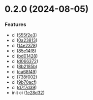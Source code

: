 # 0.2.0 (2024-08-05)


### Features

* ci ([555f2e3](https://github.com/ares-b/test-ci/commit/555f2e3e3d31d03369266d23b580260836c20ac1))
* ci ([0a23813](https://github.com/ares-b/test-ci/commit/0a23813b938de893909a694c76f4788cd14eefd7))
* ci ([14e2378](https://github.com/ares-b/test-ci/commit/14e2378a6ad536678fa93523fbd42e9043be9ad7))
* ci ([85e14f8](https://github.com/ares-b/test-ci/commit/85e14f89a1a65f4a9f966521cab21e5583364779))
* ci ([bd01428](https://github.com/ares-b/test-ci/commit/bd01428ef9e10683622da596f80d5e3ca388d2be))
* ci ([d066372](https://github.com/ares-b/test-ci/commit/d06637238f096df450d97aac301b8e575c6b5eae))
* ci ([8b2185b](https://github.com/ares-b/test-ci/commit/8b2185b843eeb70e79faaf8fd788a8a06d5e374d))
* ci ([ca68f49](https://github.com/ares-b/test-ci/commit/ca68f49b6013d9ded697b18cf54fd0760f66bd2d))
* ci ([738f002](https://github.com/ares-b/test-ci/commit/738f002ee0ce3b227345aef97044c0601cd743b4))
* ci ([9b70acf](https://github.com/ares-b/test-ci/commit/9b70acf95ba46769defd0da80034d7aac353f63a))
* ci ([d7f7d39](https://github.com/ares-b/test-ci/commit/d7f7d39348d91214b2ab321383586f0f82a85068))
* init ci ([1e28d32](https://github.com/ares-b/test-ci/commit/1e28d3225a7edd43110b7364771efa1bbe02ca80))



